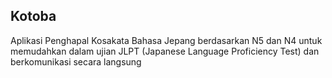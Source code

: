 ## Kotoba

Aplikasi Penghapal Kosakata Bahasa Jepang berdasarkan N5 dan N4 untuk memudahkan dalam ujian JLPT (Japanese Language Proficiency Test) dan berkomunikasi secara langsung
